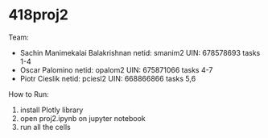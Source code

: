 # 418proj2

Team:

-  Sachin Manimekalai Balakrishnan netid:  smanim2 UIN:  678578693 tasks 1-4
-  Oscar Palomino                  netid:  opalom2 UIN:  675871066 tasks 4-7
-  Piotr Cieslik                   netid:  pciesl2 UIN:  668866866 tasks 5,6

How to Run:
  1. install Plotly library
  2. open proj2.ipynb on jupyter notebook
  3. run all the cells

